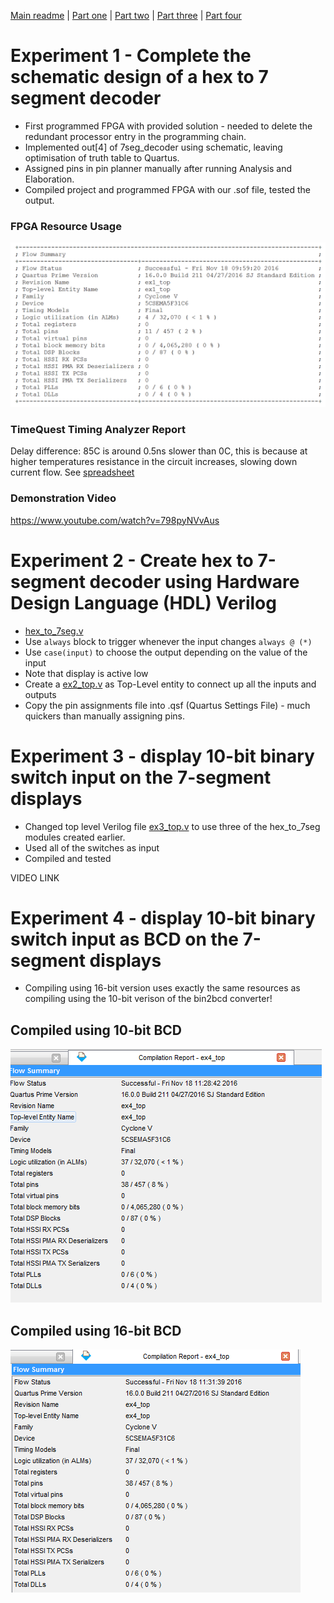 [Main readme](../readme.MD) | [Part one](../part_1) | [Part two](../part_2) | [Part three](../part_3) | [Part four](../part_4)

# Experiment 1 - Complete the schematic design of a hex to 7 segment decoder

* First programmed FPGA with provided solution - needed to delete the redundant processor entry in the programming chain.
* Implemented out[4] of 7seg_decoder using schematic, leaving optimisation of truth table to Quartus.
* Assigned pins in pin planner manually after running Analysis and Elaboration.
* Compiled project and programmed FPGA with our .sof file, tested the output.

### FPGA Resource Usage
![Resources](./ex_1/resources.png)

### TimeQuest Timing Analyzer Report
Delay difference: 85C is around 0.5ns slower than 0C, this is because at higher temperatures resistance in the circuit increases, slowing down current flow. See [spreadsheet](./ex_1/datasheet_diff.csv)

### Demonstration Video
https://www.youtube.com/watch?v=798pyNVvAus

# Experiment 2 - Create hex to 7-segment decoder using Hardware Design Language (HDL) Verilog
* [hex_to_7seg.v](./ex_2/hex_to_7seg.v)
* Use `always` block to trigger whenever the input changes `always @ (*)`
* Use `case(input)` to choose the output depending on the value of the input
* Note that display is active low
* Create a [ex2_top.v](./ex_2/ex2_top.v) as Top-Level entity to connect up all the inputs and outputs
* Copy the pin assignments file into .qsf (Quartus Settings File) - much quickers than manually assigning pins.

# Experiment 3 - display 10-bit binary switch input on the 7-segment displays
* Changed top level Verilog file [ex3_top.v](./ex_3/ex3_top.v) to use three of the hex_to_7seg modules created earlier.
* Used all of the switches as input
* Compiled and tested

VIDEO LINK

# Experiment 4 - display 10-bit binary switch input as BCD on the 7-segment displays

* Compiling using 16-bit version uses exactly the same resources as compiling using the 10-bit verison of the bin2bcd converter!

Compiled using 10-bit BCD
--------------------------------
![10_bit](./ex_4/10bit.PNG)

Compiled using 16-bit BCD
--------------------------------
![16_bit](./ex_4/16bit.PNG)


